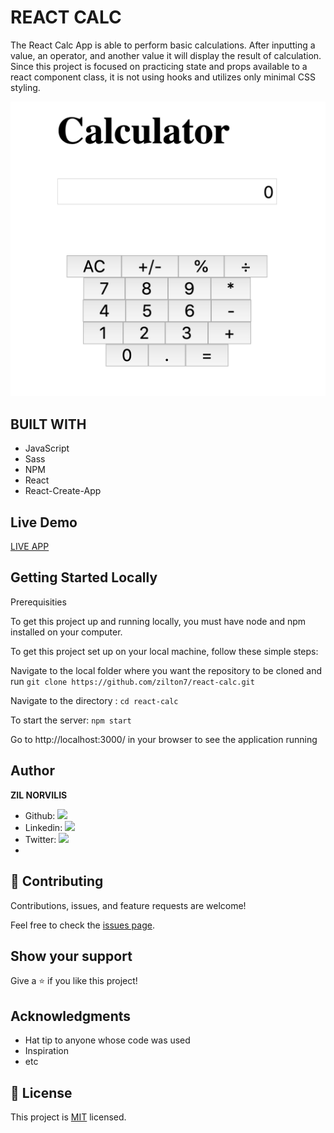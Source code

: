 # REACT CALC

The React Calc App is able to perform basic calculations. After inputting a value, an operator, and another value it will display the result of calculation.
Since this project is focused on practicing state and props available to a react component class, it is not using hooks and utilizes only minimal CSS styling.

![screenshot](./app_screenshot.png)

## BUILT WITH
- JavaScript
- Sass
- NPM
- React
- React-Create-App

## Live Demo
[LIVE APP](https://react-calc-zil.herokuapp.com/)

## Getting Started Locally
Prerequisities

To get this project up and running locally, you must have node and npm installed on your computer.

To get this project set up on your local machine, follow these simple steps:

Navigate to the local folder where you want the repository to be cloned and run 
`git clone https://github.com/zilton7/react-calc.git`

Navigate to the directory :
`cd react-calc`

To start the server: 
`npm start`

Go to http://localhost:3000/ in your browser to see the application running


## Author
**ZIL NORVILIS**

- Github: [![](https://img.shields.io/badge/GitHub-100000?style=for-the-badge&logo=github&logoColor=white)](https://github.com/zilton7)
- Linkedin: [![](https://img.shields.io/badge/LinkedIn-0077B5?style=for-the-badge&logo=linkedin&logoColor=white)](https://www.linkedin.com/in/zil-norvilis/)
- Twitter: [![](https://img.shields.io/badge/Twitter-1DA1F2?style=for-the-badge&logo=twitter&logoColor=white)](https://twitter.com/devnor7)
- 
## 🤝 Contributing

Contributions, issues, and feature requests are welcome!

Feel free to check the [issues page](../../issues/).

## Show your support

Give a ⭐️ if you like this project!

## Acknowledgments

- Hat tip to anyone whose code was used
- Inspiration
- etc

## 📝 License

This project is [MIT](./MIT.md) licensed.
